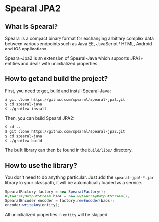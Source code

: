 Spearal JPA2
============

## What is Spearal?

Spearal is a compact binary format for exchanging arbitrary complex data between various endpoints such as Java EE, JavaScript / HTML, Android and iOS applications.

Spearal-Jpa2 is an extension of Spearal-Java which supports JPA2+ entities and deals with uninitialized properties.

## How to get and build the project?

First, you need to get, build and install Spearal-Java:

````sh
$ git clone https://github.com/spearal/spearal-jpa2.git
$ cd spearal-java
$ ./gradlew install
````

Then, you can build Spearal JPA2:

````sh
$ cd ..
$ git clone https://github.com/spearal/spearal-jpa2.git
$ cd spearal-java
$ ./gradlew build
````

The built library can then be found in the `build/libs/` directory.

## How to use the library?

You don't need to do anything particular. Just add the `spearal-jpa2-*.jar` library to your classpath, it will be automatically loaded as a service.

````java
SpearalFactory factory = new SpearalFactory();
ByteArrayOutputStream baos = new ByteArrayOutputStream();
SpearalEncoder encoder = factory.newEncoder(baos);
encoder.writeAny(entity);
````

All uninitialized properties in `entity` will be skipped.
